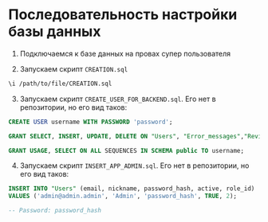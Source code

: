 # Последовательность настройки базы данных

1. Подключаемся к базе данных на провах супер пользователя

2. Запускаем скрипт `CREATION.sql`

```bash
\i /path/to/file/CREATION.sql
```

3. Запускаем скрипт `CREATE_USER_FOR_BACKEND.sql`. Его нет в репозитории, но его вид таков:

```sql
CREATE USER username WITH PASSWORD 'password';

GRANT SELECT, INSERT, UPDATE, DELETE ON "Users", "Error_messages","Reviews","User_note_labels","Notes","Note_assigned_labels" TO username;

GRANT USAGE, SELECT ON ALL SEQUENCES IN SCHEMA public TO username;
```

4. Запускаем скрипт `INSERT_APP_ADMIN.sql`. Его нет в репозитории, но его вид таков:

```sql
INSERT INTO "Users" (email, nickname, password_hash, active, role_id)
VALUES ('admin@admin.admin', 'Admin', 'password_hash', TRUE, 2);

-- Password: password_hash
```
